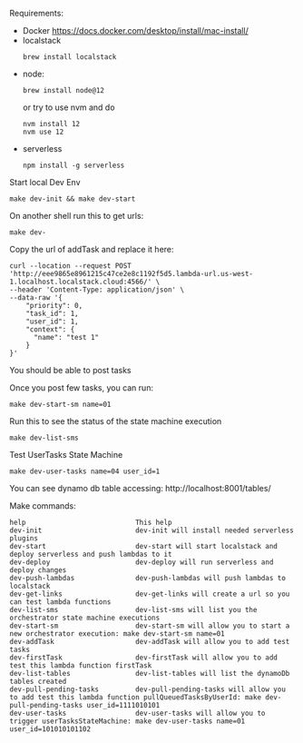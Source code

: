 Requirements:
- Docker https://docs.docker.com/desktop/install/mac-install/  
- localstack
    ```shell
    brew install localstack
    ```
- node:
    ```shell
    brew install node@12
    ```
  or try to use nvm and do
    ```shell
    nvm install 12
    nvm use 12
    ```
- serverless
    ```shell
    npm install -g serverless
    ```
  

Start local Dev Env


```shell
make dev-init && make dev-start
```

On another shell run this to get urls:
```shell
make dev-
```

Copy the url of addTask and replace it here:
```shell
curl --location --request POST 'http://eee9865e8961215c47ce2e8c1192f5d5.lambda-url.us-west-1.localhost.localstack.cloud:4566/' \
--header 'Content-Type: application/json' \
--data-raw '{
    "priority": 0,
    "task_id": 1,
    "user_id": 1,
    "context": {
      "name": "test 1"
    }
}'
```
You should be able to post tasks

Once you post few tasks, you can run:
```shell
make dev-start-sm name=01
```

Run this to see the status of the state machine execution
```shell
make dev-list-sms
```

Test UserTasks State Machine
```shell
make dev-user-tasks name=04 user_id=1
```

You can see dynamo db table accessing: http://localhost:8001/tables/


Make commands:
```shell
help                           This help
dev-init                       dev-init will install needed serverless plugins
dev-start                      dev-start will start localstack and deploy serverless and push lambdas to it
dev-deploy                     dev-deploy will run serverless and deploy changes
dev-push-lambdas               dev-push-lambdas will push lambdas to localstack
dev-get-links                  dev-get-links will create a url so you can test lambda functions
dev-list-sms                   dev-list-sms will list you the orchestrator state machine executions
dev-start-sm                   dev-start-sm will allow you to start a new orchestrator execution: make dev-start-sm name=01
dev-addTask                    dev-addTask will allow you to add test tasks
dev-firstTask                  dev-firstTask will allow you to add test this lambda function firstTask
dev-list-tables                dev-list-tables will list the dynamoDb tables created
dev-pull-pending-tasks         dev-pull-pending-tasks will allow you to add test this lambda function pullQueuedTasksByUserId: make dev-pull-pending-tasks user_id=1111010101
dev-user-tasks                 dev-user-tasks will allow you to trigger userTasksStateMachine: make dev-user-tasks name=01 user_id=101010101102

```